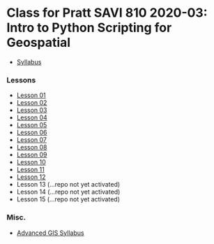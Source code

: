 # Class for Pratt SAVI 810 2020-03: Intro to Python Scripting for Geospatial



* [Syllabus](https://docs.google.com/document/d/1KHxT-NkaoXXdSNkK8JlzL2FFgmNoxPQ25fwgtXPnbrY)

### Lessons
* [Lesson 01](https://github.com/pratt-savi-810/pratt-savi-810-2020-03-lesson_01)
* [Lesson 02](https://github.com/pratt-savi-810/pratt-savi-810-2020-03-lesson_02)
* [Lesson 03](https://github.com/pratt-savi-810/pratt-savi-810-2020-03-lesson_03)
* [Lesson 04](https://github.com/pratt-savi-810/pratt-savi-810-2020-03-lesson_04)
* [Lesson 05](https://github.com/pratt-savi-810/pratt-savi-810-2020-03-lesson_05)
* [Lesson 06](https://github.com/pratt-savi-810/pratt-savi-810-2020-03-lesson_06)
* [Lesson 07](https://github.com/pratt-savi-810/pratt-savi-810-2020-03-lesson_07)
* [Lesson 08](https://github.com/pratt-savi-810/pratt-savi-810-2020-03-lesson_08)
* [Lesson 09](https://github.com/pratt-savi-810/pratt-savi-810-2020-03-lesson_09)
* [Lesson 10](https://github.com/pratt-savi-810/pratt-savi-810-2020-03-lesson_10)
* [Lesson 11](https://github.com/pratt-savi-810/pratt-savi-810-2020-03-lesson_11)
* [Lesson 12](https://github.com/pratt-savi-810/pratt-savi-810-2020-03-lesson_12)
* Lesson 13 (...repo not yet activated)
* Lesson 14 (...repo not yet activated)
* Lesson 15 (...repo not yet activated)






### Misc. 
* [Advanced GIS Syllabus](https://docs.google.com/spreadsheets/d/13b2i2PyFJvWgmZ9if75x0xR81rpibUncmiG-ynWLjxQ/edit#gid=0)
